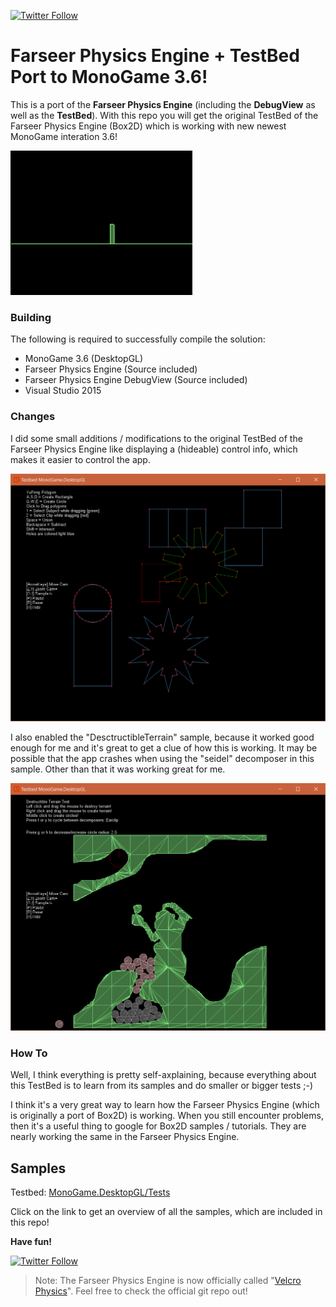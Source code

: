 [![Twitter Follow](https://img.shields.io/twitter/follow/sqrMin1.svg?style=social&label=Follow)](https://twitter.com/sqrMin1)

# Farseer Physics Engine + TestBed Port to MonoGame 3.6!

This is a port of the **Farseer Physics Engine** (including the **DebugView** as well as the **TestBed**). With this repo you will get the original TestBed of the Farseer Physics Engine (Box2D) which is working with new newest MonoGame interation 3.6!

![Farseer Physics Engine: TestBed](Documentation/FPETB.gif)

### Building

The following is required to successfully compile the solution:

- MonoGame 3.6 (DesktopGL)
- Farseer Physics Engine (Source included)
- Farseer Physics Engine DebugView (Source included)
- Visual Studio 2015

### Changes

I did some small additions / modifications to the original TestBed of the Farseer Physics Engine like displaying a (hideable) control info, which makes it easier to control the app.

![TestBed Controls](Documentation/TestBedControls.png)

I also enabled the "DesctructibleTerrain" sample, because it worked good enough for me and it's great to get a clue of how this is working. It may be possible that the app crashes when using the "seidel" decomposer in this sample. Other than that it was working great for me.

![Destructible Terrain](Documentation/DestructibleTerrain.png)

### How To

Well, I think everything is pretty self-axplaining, because everything about this TestBed is to learn from its samples and do smaller or bigger tests ;-)

I think it's a very great way to learn how the Farseer Physics Engine (which is originally a port of Box2D) is working. When you still encounter problems, then it's a useful thing to google for Box2D samples / tutorials. They are nearly working the same in the Farseer Physics Engine.

## Samples

Testbed: [MonoGame.DesktopGL/Tests](https://github.com/sqrMin1/Farseer-Physics-TestBed-Port-MonoGame-3.6/tree/master/Testbed%20MonoGame.DesktopGL/Tests)

Click on the link to get an overview of all the samples, which are included in this repo!

**Have fun!**

[![Twitter Follow](https://img.shields.io/twitter/follow/sqrMin1.svg?style=social&label=Follow)](https://twitter.com/sqrMin1)

> Note: The Farseer Physics Engine is now officially called "[Velcro Physics](https://github.com/VelcroPhysics/VelcroPhysics)". Feel free to check the official git repo out!
